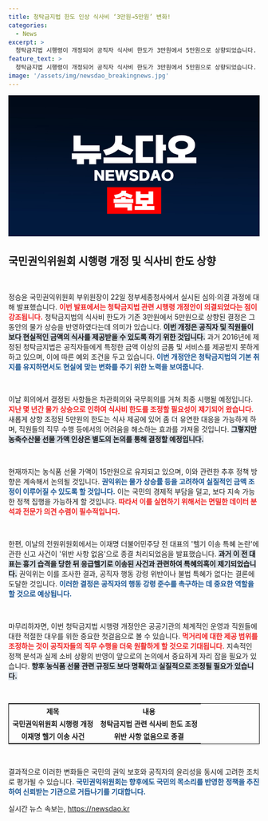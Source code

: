```yaml
---
title: 청탁금지법 한도 인상 식사비 ‘3만원→5만원’ 변화!
categories:
  - News
excerpt: >
  청탁금지법 시행령이 개정되어 공직자 식사비 한도가 3만원에서 5만원으로 상향되었습니다. 물가 상승 반영을 위한 조치로, 농·축·수산물 선물가 인상은 추후 논의됩니다. 이재명 전 대표 관련 특혜 논란은 위반 없음으로 종결 처리됐습니다.
feature_text: >
  청탁금지법 시행령이 개정되어 공직자 식사비 한도가 3만원에서 5만원으로 상향되었습니다. 물가 상승 반영을 위한 조치로, 농·축·수산물 선물가 인상은 추후 논의됩니다. 이재명 전 대표 관련 특혜 논란은 위반 없음으로 종결 처리됐습니다.
image: '/assets/img/newsdao_breakingnews.jpg'
---
```


<p><img src="/assets/img/newsdao_breakingnews.jpg" alt="pcversion 속보" /></p>

<h2 data-ke-size="size26">국민권익위원회 시행령 개정 및 식사비 한도 상향</h2>

<p data-ke-size="size16">&nbsp;</p>

<p>정승윤 국민권익위원회 부위원장이 22일 정부세종청사에서 실시된 심의·의결 과정에 대해 발표했습니다. <b><span style="color: #ee2323;">이번 발표에서는 청탁금지법 관련 시행령 개정안이 의결되었다는 점이 강조됩니다.</span></b> 청탁금지법의 식사비 한도가 기존 3만원에서 5만원으로 상향된 결정은 그동안의 물가 상승을 반영하였다는데 의미가 있습니다. <b><span style="background-color: #21538527;">이번 개정은 공직자 및 직원들이 보다 현실적인 금액의 식사를 제공받을 수 있도록 하기 위한 것입니다.</span></b> 과거 2016년에 제정된 청탁금지법은 공직자들에게 특정한 금액 이상의 금품 및 서비스를 제공받지 못하게 하고 있으며, 이에 따른 예외 조건을 두고 있습니다. <b><span style="color: #1a5490;">이번 개정안은 청탁금지법의 기본 취지를 유지하면서도 현실에 맞는 변화를 주기 위한 노력을 보여줍니다.</span></b></p>

<p data-ke-size="size16">&nbsp;</p>

<p>이날 회의에서 결정된 사항들은 차관회의와 국무회의를 거쳐 최종 시행될 예정입니다. <b><span style="color: #ee2323;">지난 몇 년간 물가 상승으로 인하여 식사비 한도를 조정할 필요성이 제기되어 왔습니다.</span></b> 새롭게 상향 조정된 5만원의 한도는 식사 제공에 있어 좀 더 유연한 대응을 가능하게 하며, 직원들의 직무 수행 등에서의 어려움을 해소하는 효과를 가져올 것입니다. <b><span style="background-color: #21538527;">그렇지만 농축수산물 선물 가액 인상은 별도의 논의를 통해 결정할 예정입니다.</span></b></p>

<p data-ke-size="size16">&nbsp;</p>

<p>현재까지는 농식품 선물 가액이 15만원으로 유지되고 있으며, 이와 관련한 추후 정책 방향은 계속해서 논의될 것입니다. <b><span style="color: #1a5490;">권익위는 물가 상승률 등을 고려하여 실질적인 금액 조정이 이루어질 수 있도록 할 것입니다.</span></b> 이는 국민의 경제적 부담을 덜고, 보다 지속 가능한 정책 집행을 가능하게 할 것입니다. <b><span style="color: #ee2323;">따라서 이를 실현하기 위해서는 면밀한 데이터 분석과 전문가 의견 수렴이 필수적입니다.</span></b></p>

<p data-ke-size="size16">&nbsp;</p>

<p>한편, 이날의 전원위원회에서는 이재명 더불어민주당 전 대표의 '헬기 이송 특혜 논란'에 관한 신고 사건이 '위반 사항 없음'으로 종결 처리되었음을 발표했습니다. <b><span style="background-color: #21538527;">과거 이 전 대표는 흉기 습격을 당한 뒤 응급헬기로 이송된 사건과 관련하여 특혜의혹이 제기되었습니다.</span></b> 권익위는 이를 조사한 결과, 공직자 행동 강령 위반이나 불법 특혜가 없다는 결론에 도달한 것입니다. <b><span style="color: #1a5490;">이러한 결정은 공직자의 행동 강령 준수를 촉구하는 데 중요한 역할을 할 것으로 예상됩니다.</span></b></p>

<p data-ke-size="size16">&nbsp;</p>

<p>마무리하자면, 이번 청탁금지법 시행령 개정안은 공공기관의 체계적인 운영과 직원들에 대한 적절한 대우를 위한 중요한 첫걸음으로 볼 수 있습니다. <b><span style="color: #ee2323;">먹거리에 대한 제공 범위를 조정하는 것이 공직자들의 직무 수행을 더욱 원활하게 할 것으로 기대됩니다.</span></b> 지속적인 정책 분석과 실제 소비 상황의 반영이 앞으로의 논의에서 중요하게 자리 잡을 필요가 있습니다. <b><span style="background-color: #21538527;">향후 농식품 선물 관련 규정도 보다 명확하고 실질적으로 조정될 필요가 있습니다.</span></b> </p>

<p data-ke-size="size16">&nbsp;</p>

<table style="width: 100%; border: 1px solid #000;">
  <tr>
    <th style="text-align: center;">제목</th>
    <th style="text-align: center;">내용</th>
  </tr>
  <tr>
    <td style="text-align: center; height: 17px;"><b>국민권익위원회 시행령 개정</b></td>
    <td style="text-align: center; height: 17px;"><b>청탁금지법 관련 식사비 한도 조정</b></td>
  </tr>
  <tr>
    <td style="text-align: center; height: 17px;"><b>이재명 헬기 이송 사건</b></td>
    <td style="text-align: center; height: 17px;"><b>위반 사항 없음으로 종결</b></td>
  </tr>
</table>

<p data-ke-size="size16">&nbsp;</p>

<p>결과적으로 이러한 변화들은 국민의 권익 보호와 공직자의 윤리성을 동시에 고려한 조치로 평가될 수 있습니다. <b><span style="color: #1a5490;">국민권익위원회는 향후에도 국민의 목소리를 반영한 정책을 추진하여 신뢰받는 기관으로 거듭나기를 기대합니다.</span></b></p>
실시간 뉴스 속보는, <a href="https://newsdao.kr" rel="dofollow">https://newsdao.kr</a>



